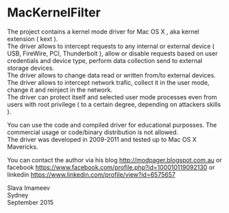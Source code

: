 # MacKernelFilter

The project contains a kernel mode driver for Mac OS X , aka kernel extension ( kext ).  
The driver allows to intercept requests to any internal or external device ( USB, FireWire, PCI, Thunderbolt ), allow or disable requests based on user credentials and device type, perform data collection send to external storage devices.  
The driver allows to change data read or written from/to external devices.  
The driver allows to intercept network trafic, collect it in the user mode, change it and reinject in the network.  
The driver can protect itself and selected user mode processes even from users with root privilege ( to a certain degree, depending on attackers skills ).  

You can use the code and compiled driver for educational purposses. The commercial usage or code/binary distribution is not allowed.  
The driver was developed in 2009-2011 and tested up to Mac OS X Mavericks.

You can contact the author via his blog http://modpager.blogspot.com.au or facebook https://www.facebook.com/profile.php?id=100010119092130 or linkedin https://www.linkedin.com/profile/view?id=6575657  

Slava Imameev  
Sydney  
September 2015  
